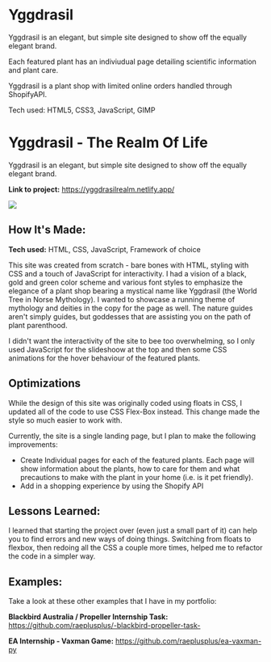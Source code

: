 # Yggdrasil
 
Yggdrasil is an elegant, but simple site designed to show off the equally elegant brand. 

Each featured plant has an indiviudual page detailing scientific information and plant care.

Yggdrasil is a plant shop with limited online orders handled through ShopifyAPI.

Tech used: HTML5, CSS3, JavaScript, GIMP

# Yggdrasil - The Realm Of Life
Yggdrasil is an elegant, but simple site designed to show off the equally elegant brand. 


**Link to project:** https://yggdrasilrealm.netlify.app/

![](https://github.com/raeplusplus/Yggdrasil/blob/main/assets/Yggdrasil.gif)

## How It's Made:

**Tech used:** HTML, CSS, JavaScript, Framework of choice

This site was created from scratch - bare bones with HTML, styling with CSS and a touch of JavaScript for interactivity. I had a vision of a black, gold and green color scheme and various font styles to emphasize the elegance of a plant shop bearing a mystical name like Yggdrasil (the World Tree in Norse Mythology). I wanted to showcase a running theme of mythology and deities in the copy for the page as well. The nature guides aren't simply guides, but goddesses that are assisting you on the path of plant parenthood.

I didn't want the interactivity of the site to bee too overwhelming, so I only used JavaScript for the slideshoow at the top and then some CSS animations for the hover behaviour of the featured plants.

## Optimizations

While the design of this site was originally coded using floats in CSS, I updated all of the code to use CSS Flex-Box instead. This change made the style so much easier to work with. 

Currently, the site is a single landing page, but I plan to make the following improvements:
- Create Individual pages for each of the featured plants. Each page will show information about the plants, how to care for them and what precautions to make with the plant in your home (i.e. is it pet friendly).
- Add in a shopping experience by using the Shopify API


## Lessons Learned:

I learned that starting the project over (even just a small part of it) can help you to find errors and new ways of doing things. Switching from floats to flexbox, then redoing all the CSS a couple more times, helped me to refactor the code in a simpler way. 

## Examples:
Take a look at these other examples that I have in my portfolio:

**Blackbird Australia / Propeller Internship Task:** https://github.com/raeplusplus/-blackbird-propeller-task-

**EA Internship - Vaxman Game:** https://github.com/raeplusplus/ea-vaxman-py


